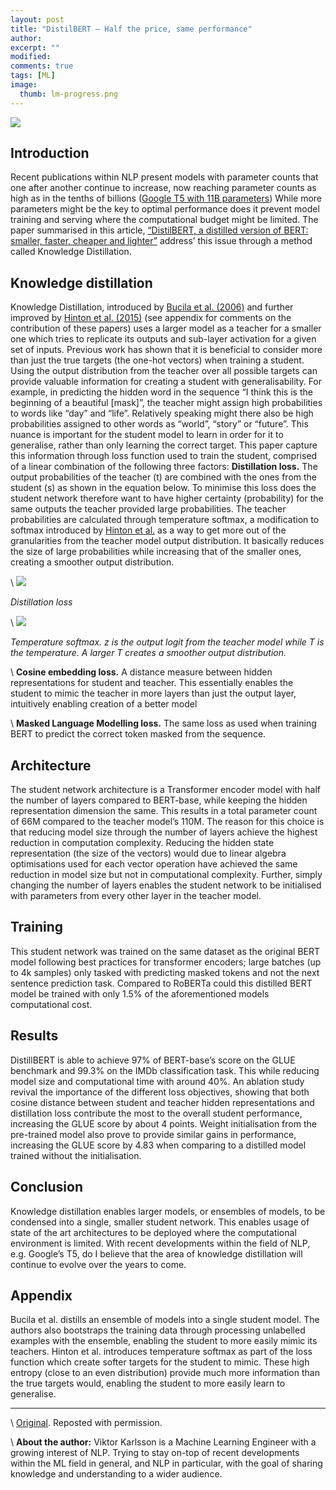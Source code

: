 ```yaml
---
layout: post
title: "DistilBERT — Half the price, same performance"
author:
excerpt: ""
modified:
comments: true
tags: [ML]
image:
  thumb: lm-progress.png
---
```


![](https://miro.medium.com/max/1365/1*WOKb570ad8GAfHusrtum8w.png)

## **Introduction**

Recent publications within NLP present models with parameter counts that one after another continue to increase, now reaching parameter counts as high as in the tenths of billions ([Google T5 with 11B parameters](https://arxiv.org/abs/1910.10683)) While more parameters might be the key to optimal performance does it prevent model training and serving where the computational budget might be limited. The paper summarised in this article, [“DistilBERT, a distilled version of BERT: smaller, faster, cheaper and lighter”](https://arxiv.org/abs/1910.01108) address’ this issue through a method called Knowledge Distillation.

## **Knowledge distillation**

Knowledge Distillation, introduced by [Bucila et al. (2006)](https://www.cs.cornell.edu/~caruana/compression.kdd06.pdf) and further improved by [Hinton et al. (2015)](https://arxiv.org/pdf/1503.02531.pdf) (see appendix for comments on the contribution of these papers) uses a larger model as a teacher for a smaller one which tries to replicate its outputs and sub-layer activation for a given set of inputs. Previous work has shown that it is beneficial to consider more than just the true targets (the one-hot vectors) when training a student. Using the output distribution from the teacher over all possible targets can provide valuable information for creating a student with generalisability. For example, in predicting the hidden word in the sequence “I think this is the beginning of a beautiful [mask]”, the teacher might assign high probabilities to words like “day” and “life”. Relatively speaking might there also be high probabilities assigned to other words as “world”, “story” or “future”. This nuance is important for the student model to learn in order for it to generalise, rather than only learning the correct target. This paper capture this information through loss function used to train the student, comprised of a linear combination of the following three factors:
**Distillation loss.** The output probabilities of the teacher (t) are combined with the ones from the student (s) as shown in the equation below. To minimise this loss does the student network therefore want to have higher certainty (probability) for the same outputs the teacher provided large probabilities. The teacher probabilities are calculated through temperature softmax, a modification to softmax introduced by [Hinton et al.](https://arxiv.org/pdf/1503.02531.pdf) as a way to get more out of the granularities from the teacher model output distribution. It basically reduces the size of large probabilities while increasing that of the smaller ones, creating a smoother output distribution.

\\
![](https://miro.medium.com/max/503/1*cGblbWUVRN6qxt6Y_eur9A.png)

*Distillation loss*

\\
![](https://miro.medium.com/max/418/1*LJdRi935xgchoFTAQQV1Fw.png)

*Temperature softmax. z is the output logit from the teacher model while T is the temperature. A larger T creates a smoother output distribution.*

\\
**Cosine embedding loss.** A distance measure between hidden representations for student and teacher. This essentially enables the student to mimic the teacher in more layers than just the output layer, intuitively enabling creation of a better model

\\
**Masked Language Modelling loss.** The same loss as used when training BERT to predict the correct token masked from the sequence.

## **Architecture**

The student network architecture is a Transformer encoder model with half the number of layers compared to BERT-base, while keeping the hidden representation dimension the same. This results in a total parameter count of 66M compared to the teacher model’s 110M. The reason for this choice is that reducing model size through the number of layers achieve the highest reduction in computation complexity. Reducing the hidden state representation (the size of the vectors) would due to linear algebra optimisations used for each vector operation have achieved the same reduction in model size but not in computational complexity. Further, simply changing the number of layers enables the student network to be initialised with parameters from every other layer in the teacher model.

## **Training**

This student network was trained on the same dataset as the original BERT model following best practices for transformer encoders; large batches (up to 4k samples) only tasked with predicting masked tokens and not the next sentence prediction task. Compared to RoBERTa could this distilled BERT model be trained with only 1.5% of the aforementioned models computational cost.

## **Results**

DistillBERT is able to achieve 97% of BERT-base’s score on the GLUE benchmark and 99.3% on the IMDb classification task. This while reducing model size and computational time with around 40%.
An ablation study revival the importance of the different loss objectives, showing that both cosine distance between student and teacher hidden representations and distillation loss contribute the most to the overall student performance, increasing the GLUE score by about 4 points. Weight initialisation from the pre-trained model also prove to provide similar gains in performance, increasing the GLUE score by 4.83 when comparing to a distilled model trained without the initialisation.

## **Conclusion**

Knowledge distillation enables larger models, or ensembles of models, to be condensed into a single, smaller student network. This enables usage of state of the art architectures to be deployed where the computational environment is limited. With recent developments within the field of NLP, e.g. Google’s T5, do I believe that the area of knowledge distillation will continue to evolve over the years to come.

## **Appendix**

Bucila et al. distills an ensemble of models into a single student model. The authors also bootstraps the training data through processing unlabelled examples with the ensemble, enabling the student to more easily mimic its teachers.
Hinton et al. introduces temperature softmax as part of the loss function which create softer targets for the student to mimic. These high entropy (close to an even distribution) provide much more information than the true targets would, enabling the student to more easily learn to generalise.

---

\\
[Original](https://medium.com/@viktor2karlsson/tl-dr-distillbert-8fb0f9e3c03d). Reposted with permission.

\\
**About the author:** Viktor Karlsson is a Machine Learning Engineer with a growing interest of NLP. Trying to stay on-top of recent developments within the ML field in general, and NLP in particular, with the goal of sharing knowledge and understanding to a wider audience.
